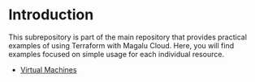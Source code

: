 # Introduction

This subrepository is part of the main repository that provides practical examples of using Terraform with Magalu Cloud. Here, you will find examples focused on simple usage for each individual resource.

- [Virtual Machines](/simple/virtual-machines/)